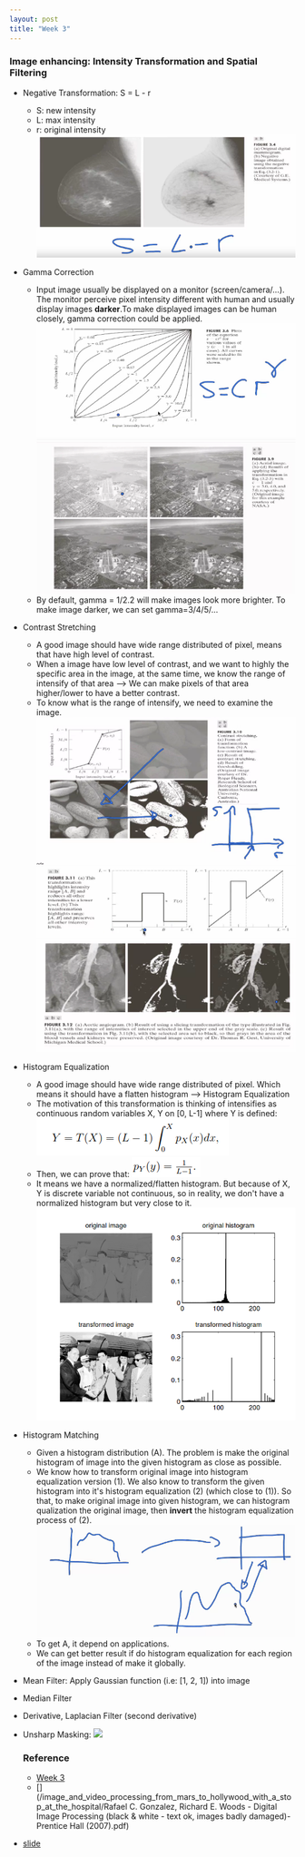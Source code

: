 ```yaml
---
layout: post
title: "Week 3"
---
```

### Image enhancing: Intensity Transformation and Spatial Filtering
- Negative Transformation: S = L - r 
  - S: new intensity
  - L: max intensity
  - r: original intensity
  ![](/image_and_video_processing_from_mars_to_hollywood_with_a_stop_at_the_hospital/images/neg_trans.png)

- Gamma Correction
  - Input image usually be displayed on a monitor (screen/camera/...). The monitor perceive pixel intensity different with human and usually display images **darker**.To make displayed images can be human closely, gamma correction could be applied.
  ![](/image_and_video_processing_from_mars_to_hollywood_with_a_stop_at_the_hospital/images/gamma_correction.png)
  ![](/image_and_video_processing_from_mars_to_hollywood_with_a_stop_at_the_hospital/images/gamma_correction_2.png)
  - By default, gamma = 1/2.2 will make images look more brighter. To make image darker, we can set gamma=3/4/5/...
  

- Contrast Stretching
  - A good image should have wide range distributed of pixel, means that have high level of contrast.
  - When a image have low level of contrast, and we want to highly the specific area in the image, at the same time, we know the range of intensify of that area --> We can make pixels of that area higher/lower to have a better contrast.
  - To know what is the range of intensify, we need to examine the image.
  ![](/image_and_video_processing_from_mars_to_hollywood_with_a_stop_at_the_hospital/images/contrast_stretching.png)
  ![](/image_and_video_processing_from_mars_to_hollywood_with_a_stop_at_the_hospital/images/contrast_stretching_3.png)
  ![](/image_and_video_processing_from_mars_to_hollywood_with_a_stop_at_the_hospital/images/contrast_stretching_2.png)
  
  
- Histogram Equalization
  - A good image should have wide range distributed of pixel. Which means it should have a flatten histogram --> Histogram Equalization
  - The motivation of this transformation is thinking of intensifies as continuous random variables X, Y on [0, L-1] where Y is defined:
  ![](/image_and_video_processing_from_mars_to_hollywood_with_a_stop_at_the_hospital/images/histogram_equalization_3.png)
  - Then, we can prove that:
  ![](/image_and_video_processing_from_mars_to_hollywood_with_a_stop_at_the_hospital/images/histogram_equalization_4.png)
  - It means we have a normalized/flatten histogram. But because of X, Y is discrete variable not continuous, so in reality, we don't have a normalized histogram but very close to it.
  ![](/image_and_video_processing_from_mars_to_hollywood_with_a_stop_at_the_hospital/images/histogram_equalization_5.png)
  
- Histogram Matching
  - Given a histogram distribution (A). The problem is make the original histogram of image into the given histogram as close as possible.
  - We know how to transform original image into histogram equalization version (1). We also know to transform the given histogram into it's histogram equalization (2) (which close to (1)). So that, to make original image into given histogram, we can histogram qualization the original image, then **invert** the histogram equalization process of (2).
  ![](/image_and_video_processing_from_mars_to_hollywood_with_a_stop_at_the_hospital/images/histogram_matching_1.png)
  - To get A, it depend on applications.
  - We can get better result if do histogram equalization for each region of the image instead of make it globally.
  
- Mean Filter: Apply Gaussian function (i.e: [1, 2, 1]) into image
- Median Filter
- Derivative, Laplacian Filter (second derivative)
- Unsharp Masking: 
  ![](/image_and_video_processing_from_mars_to_hollywood_with_a_stop_at_the_hospital/images/unsharp_masking.png)









  
  ### Reference
  - [Week 3](https://www.coursera.org/learn/image-processing/lecture/GSdQA/1-introduction-to-image-enhancement-duration-19-11-optional-break-at-08-33)
  - [](/image_and_video_processing_from_mars_to_hollywood_with_a_stop_at_the_hospital/Rafael C. Gonzalez, Richard E. Woods - Digital Image Processing (black & white - text ok, images badly damaged)-Prentice Hall (2007).pdf)
 - [slide](https://www.math.uci.edu/icamp/courses/math77c/demos/hist_eq.pdf)
